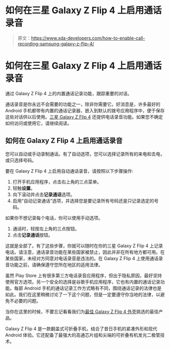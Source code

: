 # 如何在三星 Galaxy Z Flip 4 上启用通话录音

> 原文：<https://www.xda-developers.com/how-to-enable-call-recording-samsung-galaxy-z-flip-4/>

# 如何在三星 Galaxy Z Flip 4 上启用通话录音

通过 Galaxy Z Flip 4 上的内置通话记录功能，跟踪重要的对话。

通话录音是你永远不会需要的功能之一，除非你需要它。好消息是，许多最好的 Android 手机都带有内置的通话记录器，嵌入到默认的拨号应用程序中，便于保存这些对话供以后使用。[三星 Galaxy Z Flip 4](https://www.xda-developers.com/samsung-galaxy-z-flip-4-hands-on/) 还提供电话录音功能。如果您不确定如何访问或使用它，请继续阅读。

## 如何在 Galaxy Z Flip 4 上启用通话录音

您可以自动或手动录制通话。有了自动选项，您可以选择记录所有的来电和去电，或只选择号码。

要在 Galaxy Z Flip 4 上启用自动通话录音，请按照以下步骤操作:

1.  打开手机应用程序，点击右上角的三点菜单。
2.  轻触**设置**。
3.  向下滚动并点击**记录通话**选项。
4.  启用“自动记录通话”选项，并选择您是要记录所有号码还是只记录选定的号码。

如果你不想记录每个电话，你可以使用手动选项。

1.  通话时，轻按左上角的三点按钮。
2.  点击**记录通话**按钮。

这就是全部了。有了这些步骤，你就可以随时在你的三星 Galaxy Z Flip 4 上记录电话。请注意，通话录音功能在某些国家被禁止，因此并非在所有地方都可用。在某些国家，未经对方同意对电话录音是违法的。在 Galaxy Z Flip 4 上使用通话录音功能之前，请确保遵守您所在地区的适用法律。

虽然 Play Store 上有很多第三方电话录音应用程序，但出于隐私原因，最好坚持使用官方选项。另一个安全的选择是谷歌手机应用程序，它也有内置的通话记录功能。每部 Android 手机的通话记录工作方式略有不同，围绕通话记录的法律也是如此。我们在这里稍微讨论了一下这个问题，但是一定要遵守你当地的法律，以避免不必要的问题。

当你在这里的时候，不要忘记看看我们为[最佳 Galaxy Z Flip 4 外壳](https://www.xda-developers.com/best-samsung-galaxy-z-flip-4-cases/)挑选的最佳产品。

Galaxy Z Flip 4 是一款翻盖式可折叠手机，结合了昔日手机的紧凑外形和现代 Android 体验。它还配备了最强大的高通芯片组和尖端的可折叠有机发光二极管技术。